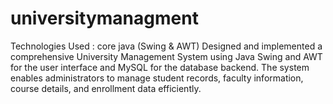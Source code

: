 # universitymanagment
Technologies Used : core java (Swing &amp; AWT) Designed and implemented a comprehensive University Management System using Java Swing and AWT for the user interface and     MySQL for the database backend. The system enables administrators to manage student records, faculty information, course details, and enrollment data efficiently.
